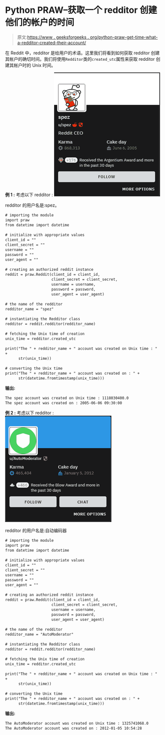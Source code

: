 # Python PRAW–获取一个 redditor 创建他们的帐户的时间

> 原文:[https://www . geeksforgeeks . org/python-praw-get-time-what-a-redditor-created-their-account/](https://www.geeksforgeeks.org/python-praw-getting-the-time-when-a-redditor-created-their-account/)

在 Reddit 中，redditor 是给用户的术语。这里我们将看到如何获取 redditor 创建其帐户的确切时间。我们将使用`Redditor`类的`created_utc`属性来获取 redditor 创建其帐户时的 Unix 时间。

**例 1 :** 考虑以下 redditor :
![](img/60e5b09bcc9c0497565b34e02bcac732.png)

redditor 的用户名是:spez。

```
# importing the module
import praw
from datetime import datetime

# initialize with appropriate values
client_id = ""
client_secret = ""
username = ""
password = ""
user_agent = ""

# creating an authorized reddit instance
reddit = praw.Reddit(client_id = client_id, 
                     client_secret = client_secret, 
                     username = username, 
                     password = password,
                     user_agent = user_agent) 

# the name of the redditor
redditor_name = "spez"

# instantiating the Redditor class
redditor = reddit.redditor(redditor_name)

# fetching the Unix time of creation
unix_time = redditor.created_utc

print("The " + redditor_name + " account was created on Unix time : " +
      str(unix_time))

# converting the Unix time
print("The " + redditor_name + " account was created on : " +
      str(datetime.fromtimestamp(unix_time)))
```

**输出:**

```
The spez account was created on Unix time : 1118030400.0
The spez account was created on : 2005-06-06 09:30:00

```

**例 2 :** 考虑以下 redditor :
![](img/c80c93faa6b2e754176bf9034d2fa3e5.png)

redditor 的用户名是:自动编码器

```
# importing the module
import praw
from datetime import datetime

# initialize with appropriate values
client_id = ""
client_secret = ""
username = ""
password = ""
user_agent = ""

# creating an authorized reddit instance
reddit = praw.Reddit(client_id = client_id, 
                     client_secret = client_secret, 
                     username = username, 
                     password = password,
                     user_agent = user_agent) 

# the name of the redditor
redditor_name = "AutoModerator"

# instantiating the Redditor class
redditor = reddit.redditor(redditor_name)

# fetching the Unix time of creation
unix_time = redditor.created_utc

print("The " + redditor_name + " account was created on Unix time : " +
      str(unix_time))

# converting the Unix time
print("The " + redditor_name + " account was created on : " +
      str(datetime.fromtimestamp(unix_time)))
```

**输出:**

```
The AutoModerator account was created on Unix time : 1325741068.0
The AutoModerator account was created on : 2012-01-05 10:54:28

```